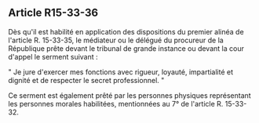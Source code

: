 Article R15-33-36
----
Dès qu'il est habilité en application des dispositions du premier alinéa de
l'article R. 15-33-35, le médiateur ou le délégué du procureur de la République
prête devant le tribunal de grande instance ou devant la cour d'appel le serment
suivant :

" Je jure d'exercer mes fonctions avec rigueur, loyauté, impartialité et dignité
et de respecter le secret professionnel. "

Ce serment est également prêté par les personnes physiques représentant les
personnes morales habilitées, mentionnées au 7° de l'article R. 15-33-32.
